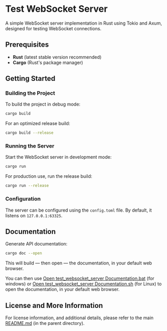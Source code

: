 # Test WebSocket Server

A simple WebSocket server implementation in Rust using Tokio and Axum, designed for testing WebSocket connections.

## Prerequisites

- **Rust** (latest stable version recommended)
- **Cargo** (Rust's package manager)

## Getting Started

### Building the Project

To build the project in debug mode:
```bash
cargo build
```

For an optimized release build:
```bash
cargo build --release
```

### Running the Server

Start the WebSocket server in development mode:
```bash
cargo run
```

For production use, run the release build:
```bash
cargo run --release
```

### Configuration

The server can be configured using the `config.toml` file. By default, it listens on `127.0.0.1:63325`.

## Documentation

Generate API documentation:
```bash
cargo doc --open
```

This will build — then open — the documentation, in your default web browser.

You can then use [Open test_websocket_server Documentation.bat](../target/doc/Open%20test_websocket_server%20Documentation.bat) (for windows) or [Open test_websocket_server Documentation.sh](../target/doc/Open%20test_websocket_server%20Documentation.sh) (for Linux) to open the documentation, in your default web browser.

## License and More Information

For license information, and additional details, please refer to the main [README.md](../README.md) (in the parent directory).
